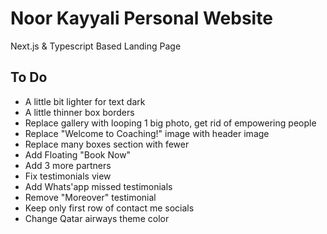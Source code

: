 # Noor Kayyali Personal Website

Next.js & Typescript Based Landing Page

## To Do

- A little bit lighter for text dark
- A little thinner box borders
- Replace gallery with looping 1 big photo, get rid of empowering people
- Replace "Welcome to Coaching!" image with header image
- Replace many boxes section with fewer
- Add Floating "Book Now"
- Add 3 more partners
- Fix testimonials view
- Add Whats'app missed testimonials
- Remove "Moreover" testimonial
- Keep only first row of contact me socials
- Change Qatar airways theme color
